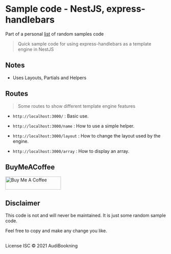 # Sample code - NestJS, express-handlebars

Part of a personal [list](https://github.com/audiBookning/samples-code-ressource-list) of random samples code

> Quick sample code for using express-handlebars as a template engine in NestJS

## Notes

- Uses Layouts, Partials and Helpers

## Routes

> Some routes to show different template engine features

- `http://localhost:3000/` : Basic use.

- `http://localhost:3000/name` : How to use a simple helper.

- `http://localhost:3000/layout` : How to change the layout used by the engine.

- `http://localhost:3000/array` : How to display an array.

## BuyMeACoffee

<a href="https://www.buymeacoffee.com/audiobookning" target="_blank"><img src="https://cdn.buymeacoffee.com/buttons/default-orange.png" alt="Buy Me A Coffee" height="41" width="174"></a>

## Disclaimer

This code is not and will never be maintained. It is just some random sample code.

Feel free to copy and make any change you like.

##

License
ISC © 2021 AudiBookning
